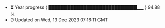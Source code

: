 - ⏳ Year progress { ████████████████████████████▁▁ } 94.88 %
- ⏰ Updated on Wed, 13 Dec 2023 07:16:11 GMT

